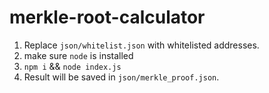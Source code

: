 # merkle-root-calculator

1. Replace `json/whitelist.json` with whitelisted addresses.
2. make sure `node` is installed
3. `npm i` && `node index.js`
4. Result will be saved in `json/merkle_proof.json`.
